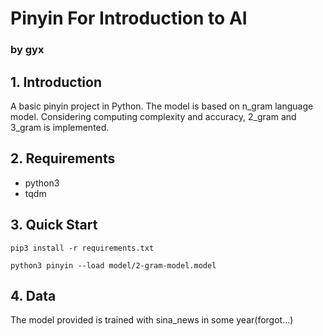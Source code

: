 # Pinyin For Introduction to AI
### by gyx

## 1. Introduction
A basic pinyin project in Python. The model is based on n_gram language model. Considering computing complexity and accuracy, 2_gram and 3_gram is implemented.

## 2. Requirements
+ python3
+ tqdm

## 3. Quick Start

`pip3 install -r requirements.txt`

`python3 pinyin --load model/2-gram-model.model`


## 4. Data
The model provided is trained with sina_news in some year(forgot...)
